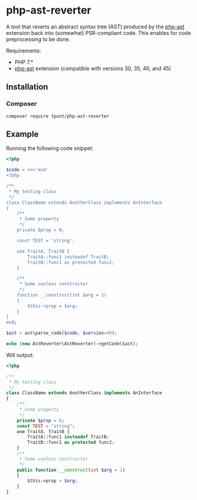 # php-ast-reverter
A tool that reverts an abstract syntax tree (AST) produced by the
[php-ast](https://github.com/nikic/php-ast) extension back into (somewhat)
PSR-compliant code. This enables for code preprocessing to be done.

Requirements:
 - PHP 7.*
 - [php-ast](https://github.com/nikic/php-ast) extension (compatible with
 versions 30, 35, 40, and 45)

## Installation

### Composer
```
composer require tpunt/php-ast-reverter
```

## Example

Running the following code snippet:
```php
<?php

$code = <<<'end'
<?php

/**
 * My testing class
 */
class ClassName extends AnotherClass implements AnInterface
{
    /**
     * Some property
     */
    private $prop = 0;

    const TEST = 'string';

    use TraitA, TraitB {
        TraitA::func1 insteadof TraitB;
        TraitB::func1 as protected func2;
    }

    /**
     * Some useless constructor
     */
    function __construct(int $arg = 1)
    {
        $this->prop = $arg;
    }
}
end;

$ast = ast\parse_code($code, $version=40);

echo (new AstReverter\AstReverter)->getCode($ast);
```

Will output:
```php
<?php

/**
 * My testing class
 */
class ClassName extends AnotherClass implements AnInterface
{
    /**
     * Some property
     */
    private $prop = 0;
    const TEST = "string";
    use TraitA, TraitB {
        TraitA::func1 insteadof TraitB;
        TraitB::func1 as protected func2;
    }
    /**
     * Some useless constructor
     */
    public function __construct(int $arg = 1)
    {
        $this->prop = $arg;
    }
}

```

